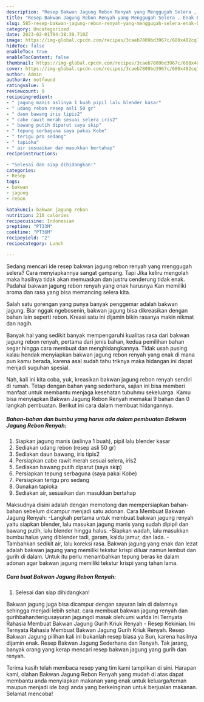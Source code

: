 ```yaml
---
description: "Resep Bakwan Jagung Rebon Renyah yang Menggugah Selera , Enak Banget"
title: "Resep Bakwan Jagung Rebon Renyah yang Menggugah Selera , Enak Banget"
slug: 585-resep-bakwan-jagung-rebon-renyah-yang-menggugah-selera-enak-banget
category: Uncategorized
date: 2023-02-01T04:38:39.710Z
image: https://img-global.cpcdn.com/recipes/3caeb7809bd3967c/680x482cq70/bakwan-jagung-rebon-renyah-foto-resep-utama.jpg
hideToc: false
enableToc: true
enableTocContent: false
thumbnail: https://img-global.cpcdn.com/recipes/3caeb7809bd3967c/680x482cq70/bakwan-jagung-rebon-renyah-foto-resep-utama.jpg
cover: https://img-global.cpcdn.com/recipes/3caeb7809bd3967c/680x482cq70/bakwan-jagung-rebon-renyah-foto-resep-utama.jpg
author: Admin
authorAv: notfound
ratingvalue: 5
reviewcount: 9
recipeingredient:
- " jagung manis aslinya 1 buah pipil lalu blender kasar"
- " udang rebon resep asli 50 gr"
- " daun bawang iris tipis2"
- " cabe rawit merah sesuai selera iris2"
- " bawang putih diparut saya skip"
- " tepung serbaguna saya pakai Kobe"
- " terigu pro sedang"
- " tapioka"
- " air sesuaikan dan masukkan bertahap"
recipeinstructions:

- "Selesai dan siap dihidangkan!"
categories:
- Resep
tags:
- bakwan
- jagung
- rebon

katakunci: bakwan jagung rebon 
nutrition: 210 calories
recipecuisine: Indonesian
preptime: "PT33M"
cooktime: "PT36M"
recipeyield: "2"
recipecategory: Lunch

---
```



Sedang mencari ide resep bakwan jagung rebon renyah yang menggugah selera? Cara menyiapkannya sangat gampang. Tapi Jika keliru mengolah maka hasilnya tidak akan memuaskan dan justru cenderung tidak enak. Padahal bakwan jagung rebon renyah yang enak harusnya Kan memiliki aroma dan rasa yang bisa memancing selera kita.


Salah satu gorengan yang punya banyak penggemar adalah bakwan jagung. Biar nggak ngebosenin, bakwan jagung bisa dikreasikan dengan bahan lain seperti rebon. Kreasi satu ini dijamin bikin rasanya makin nikmat dan nagih.

Banyak hal yang sedikit banyak mempengaruhi kualitas rasa dari bakwan jagung rebon renyah, pertama dari jenis bahan, kedua pemilihan bahan segar hingga cara membuat dan menghidangkannya. Tidak usah pusing kalau hendak menyiapkan bakwan jagung rebon renyah yang enak di mana pun kamu berada, karena asal sudah tahu triknya maka hidangan ini dapat menjadi suguhan spesial.


Nah, kali ini kita coba, yuk, kreasikan bakwan jagung rebon renyah sendiri di rumah. Tetap dengan bahan yang sederhana, sajian ini bisa memberi manfaat untuk membantu menjaga kesehatan tubuhmu sekeluarga. Kamu bisa menyiapkan Bakwan Jagung Rebon Renyah memakai 9 bahan dan 0 langkah pembuatan. Berikut ini cara dalam membuat hidangannya.

<!--inarticleads1-->

##### Bahan-bahan dan bumbu yang harus ada dalam pembuatan Bakwan Jagung Rebon Renyah:

1. Siapkan  jagung manis (aslinya 1 buah), pipil lalu blender kasar
1. Sediakan  udang rebon (resep asli 50 gr)
1. Sediakan  daun bawang, iris tipis2
1. Persiapkan  cabe rawit merah sesuai selera, iris2
1. Sediakan  bawang putih diparut (saya skip)
1. Persiapkan  tepung serbaguna (saya pakai Kobe)
1. Persiapkan  terigu pro sedang
1. Gunakan  tapioka
1. Sediakan  air, sesuaikan dan masukkan bertahap


Maksudnya disini adalah dengan memotong dan mempersiapkan bahan-bahan sebelum dicampur menjadi satu adonan. Cara Membuat Bakwan Jagung Renyah: -Langkah pertama untuk membuat bakwan jagung renyah yaitu siapkan blender, lalu masukan jagung manis yang sudah dipipil dan bawang putih, lalu blender hingga halus. -Siapkan wadah, lalu masukkan bumbu halus yang diblender tadi, garam, kaldu jamur, dan lada. -Tambahkan sedikit air, lalu koreksi rasa. Bakwan jagung yang enak dan lezat adalah bakwan jagung yang memiliki tekstur krispi diluar namun lembut dan gurih di dalam. Untuk itu perlu menambahkan tepung beras ke dalam adonan agar bakwan jagung memiliki tekstur krispi yang tahan lama. 

<!--inarticleads2-->

##### Cara buat Bakwan Jagung Rebon Renyah:


1. Selesai dan siap dihidangkan!

Bakwan jagung juga bisa dicampur dengan sayuran lain di dalamnya sehingga menjadi lebih sehat. cara membuat bakwan jagung renyah dan gurihbahan:terigusayuran jagungdi masak oleh:umi wafda Ini Ternyata Rahasia Membuat Bakwan Jagung Gurih Kriuk Renyah - Resep Kekinian. Ini Ternyata Rahasia Membuat Bakwan Jagung Gurih Kriuk Renyah. Resep Bakwan Jagung pilihan kali ini bukanlah resep biasa ya Bun, karena hasilnya dijamin enak. Resep Bakwan Jagung Sederhana dan Renyah. Tak jarang, banyak orang yang kerap mencari resep bakwan jagung yang gurih dan renyah. 

Terima kasih telah membaca resep yang tim kami tampilkan di sini. Harapan kami, olahan Bakwan Jagung Rebon Renyah yang mudah di atas dapat membantu anda menyiapkan makanan yang enak untuk keluarga/teman maupun menjadi ide bagi anda yang berkeinginan untuk berjualan makanan. Selamat mencoba!
